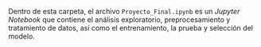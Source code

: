 Dentro de esta carpeta, el archivo `Proyecto_Final.ipynb` es un *Jupyter Notebook* que contiene el análisis exploratorio, preprocesamiento y tratamiento de datos, así como el entrenamiento, la prueba y selección del modelo.
